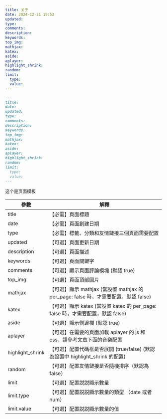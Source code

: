```yaml
---
title: 关于
date: 2024-12-21 19:53
updated:
type:
comments:
description:
keywords:
top_img:
mathjax:
katex:
aside:
aplayer:
highlight_shrink:
random:
limit:
  type:
  value:
---
```



```markdown
---
title:
date:
updated:
type:
comments:
description:
keywords:
top_img:
mathjax:
katex:
aside:
aplayer:
highlight_shrink:
random:
limit:
  type:
  value:
---
```

这个是页面模板

| 參數                | 解釋                                                         |
|---------------------|--------------------------------------------------------------|
| title               | 【必需】頁面標題                                            |
| date                | 【必需】頁面創建日期                                        |
| type                | 【必需】標籤、分類和友情鏈接三個頁面需要配置               |
| updated             | 【可選】頁面更新日期                                        |
| description         | 【可選】頁面描述                                            |
| keywords            | 【可選】頁面關鍵字                                          |
| comments            | 【可選】顯示頁面評論模塊 (默認 true)                       |
| top_img             | 【可選】頁面頂部圖片                                        |
| mathjax             | 【可選】顯示 mathjax (當設置 mathjax 的 per_page: false 時，才需要配置，默認 false) |
| katex               | 【可選】顯示 katex (當設置 katex 的 per_page: false 時，才需要配置，默認 false) |
| aside               | 【可選】顯示側邊欄 (默認 true)                             |
| aplayer             | 【可選】在需要的頁面加載 aplayer 的 js 和 css，請參考文章下面的音樂配置 |
| highlight_shrink    | 【可選】配置代碼框是否展開 (true/false) (默認為設置中 highlight_shrink 的配置) |
| random              | 【可選】配置友情鏈接是否隨機排序（默認為 false）         |
| limit               | 【可選】配置説説顯示數量                                    |
| limit.type          | 【可選】配置説説顯示數量的類型 （date 或者 num）          |
| limit.value         | 【可選】配置説説顯示數量的值                                |
